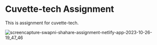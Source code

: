 # Cuvette-tech Assignment

This is assignment for cuvette-tech.

![screencapture-swapni-shahare-assignment-netlify-app-2023-10-26-19_47_46](https://github.com/swapnilshahare12/cuvette-tech-assignment/assets/117369320/dd7f2f4f-83c2-4900-b673-42db2ce010cc)
